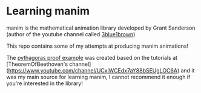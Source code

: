 # Learning manim

manim is the mathematical animation library developed by Grant Sanderson (author of the youtube channel called [3blue1brown](https://www.youtube.com/channel/UCYO_jab_esuFRV4b17AJtAw))

This repo contains some of my attempts at producing manim animations!

The [pythagoras proof example](https://www.youtube.com/watch?v=WGs9ZBdUOf8) was created based on the tutorials at [TheoremOfBeethoven's channel] (https://www.youtube.com/channel/UCxiWCEdx7aY88bSEUgLOC6A) and it was my main source for learning manim, I cannot recommend it enough if you're interested in the library!


